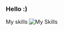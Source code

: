 ### Hello :)

My skills
![My Skills](https://skillicons.dev/icons?i=js,ts,html,css,sass,nodejs,react,vue,laravel,php,androidstudio,kotlin,dotnet,cs,java,git,github,gitlab,docker,gcp,python,figma,unreal,blender,wordpress&perline=)
